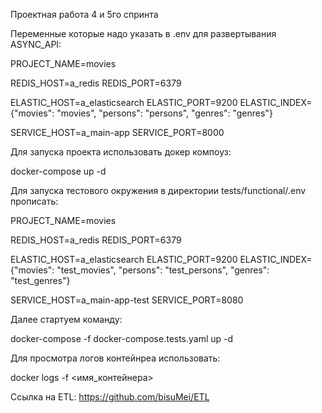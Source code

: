 Проектная работа 4 и 5го спринта

Переменные которые надо указать в .env для развертывания ASYNC_API:

PROJECT_NAME=movies

REDIS_HOST=a_redis
REDIS_PORT=6379

ELASTIC_HOST=a_elasticsearch
ELASTIC_PORT=9200
ELASTIC_INDEX={"movies": "movies", "persons": "persons", "genres": "genres"}

SERVICE_HOST=a_main-app
SERVICE_PORT=8000

Для запуска проекта использовать докер компоуз:

docker-compose up -d

Для запуска тестового окружения в директории tests/functional/.env прописать:

PROJECT_NAME=movies

REDIS_HOST=a_redis
REDIS_PORT=6379

ELASTIC_HOST=a_elasticsearch
ELASTIC_PORT=9200
ELASTIC_INDEX={"movies": "test_movies", "persons": "test_persons", "genres": "test_genres"}

SERVICE_HOST=a_main-app-test
SERVICE_PORT=8080

Далее стартуем команду:

docker-compose -f docker-compose.tests.yaml up -d

Для просмотра логов контейнреа использовать:

docker logs -f <имя_контейнера>


Ссылка на ETL: https://github.com/bisuMei/ETL
